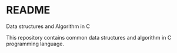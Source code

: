 # README
Data structures and Algorithm in C 

This repository contains common data structures and algorithm in C programming language. 
